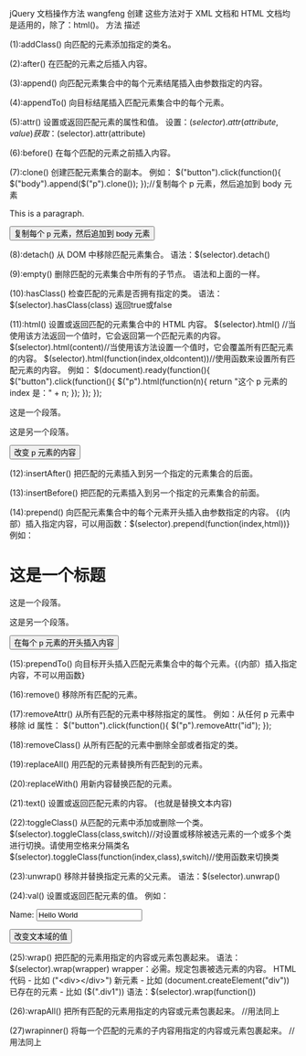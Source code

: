jQuery 文档操作方法 wangfeng 创建
这些方法对于 XML 文档和 HTML 文档均是适用的，除了：html()。
方法		描述

(1):addClass()		向匹配的元素添加指定的类名。

(2):after()		在匹配的元素之后插入内容。

(3):append()		向匹配元素集合中的每个元素结尾插入由参数指定的内容。

(4):appendTo()	向目标结尾插入匹配元素集合中的每个元素。

(5):attr()		设置或返回匹配元素的属性和值。
设置：$(selector).attr(attribute,value)         获取：$(selector).attr(attribute)

(6):before()	在每个匹配的元素之前插入内容。

(7):clone()		创建匹配元素集合的副本。
例如：
$("button").click(function(){
    $("body").append($("p").clone());
  });//复制每个 p 元素，然后追加到 body 元素
<body>
<p>This is a paragraph.</p>
<button>复制每个 p 元素，然后追加到 body 元素</button>
</body>

(8):detach()	从 DOM 中移除匹配元素集合。	语法：$(selector).detach()

(9):empty()	删除匹配的元素集合中所有的子节点。  	语法和上面的一样。

(10):hasClass()	检查匹配的元素是否拥有指定的类。 语法：$(selector).hasClass(class)  返回true或false

(11):html()		设置或返回匹配的元素集合中的 HTML 内容。
$(selector).html() //当使用该方法返回一个值时，它会返回第一个匹配元素的内容。
$(selector).html(content)//当使用该方法设置一个值时，它会覆盖所有匹配元素的内容。
$(selector).html(function(index,oldcontent))//使用函数来设置所有匹配元素的内容。
例如：
$(document).ready(function(){
  $("button").click(function(){
    $("p").html(function(n){
    return "这个 p 元素的 index 是：" + n;
    });
  });
});
</script>
<body>
<p>这是一个段落。</p>
<p>这是另一个段落。</p>
<button>改变 p 元素的内容</button>
</body>

(12):insertAfter()	把匹配的元素插入到另一个指定的元素集合的后面。

(13):insertBefore()	把匹配的元素插入到另一个指定的元素集合的前面。

(14):prepend()	向匹配元素集合中的每个元素开头插入由参数指定的内容。
{(内部）插入指定内容，可以用函数：$(selector).prepend(function(index,html))}
例如：
<script type="text/javascript">
$(document).ready(function(){
  $("button").click(function(){
    $("p").prepend(function(n){
      return "<b>这个 p 元素的 index 是：" + n + "</b> ";
    });
  });
});
</script>
<body>
<h1>这是一个标题</h1>
<p>这是一个段落。</p>
<p>这是另一个段落。</p>
<button>在每个 p 元素的开头插入内容</button>
</body>

(15):prependTo()	向目标开头插入匹配元素集合中的每个元素。{(内部）插入指定内容，不可以用函数}

(16):remove()	移除所有匹配的元素。

(17):removeAttr()	从所有匹配的元素中移除指定的属性。
例如：从任何 p 元素中移除 id 属性：
$("button").click(function(){
  $("p").removeAttr("id");
});

(18):removeClass()	从所有匹配的元素中删除全部或者指定的类。

(19):replaceAll()	用匹配的元素替换所有匹配到的元素。

(20):replaceWith()	用新内容替换匹配的元素。

(21):text()		设置或返回匹配元素的内容。 (也就是替换文本内容)

(22):toggleClass()	从匹配的元素中添加或删除一个类。
$(selector).toggleClass(class,switch)//对设置或移除被选元素的一个或多个类进行切换。请使用空格来分隔类名
$(selector).toggleClass(function(index,class),switch)//使用函数来切换类

(23):unwrap()	移除并替换指定元素的父元素。 语法：$(selector).unwrap()

(24):val()	设置或返回匹配元素的值。
例如：
<script type="text/javascript">
$(document).ready(function(){
  $("button").click(function(){
    $(":text").val("Hello Kitty");//value的值更换为：Hello Kitty
  });
});
</script>
<body>
<p>Name: <input type="text" name="user" value="Hello World" /></p>
<button>改变文本域的值</button>
</body>

(25):wrap()	把匹配的元素用指定的内容或元素包裹起来。
语法：$(selector).wrap(wrapper)
wrapper：必需。规定包裹被选元素的内容。
HTML 代码 - 比如 ("<div></div>")
新元素 - 比如 (document.createElement("div"))
已存在的元素 - 比如 ($(".div1"))
语法：$(selector).wrap(function())

(26):wrapAll()	把所有匹配的元素用指定的内容或元素包裹起来。
//用法同上

(27)wrapinner()	将每一个匹配的元素的子内容用指定的内容或元素包裹起来。
//用法同上
